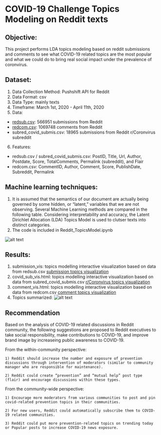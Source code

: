 # COVID-19 Challenge Topics Modeling on Reddit texts

## Objective: 

This project performs LDA topics modeling based on reddit submissions and comments to see what COVID-19 related topics are the most popular and what we could do to bring real social impact under the prevalence of coronvirus. 


## Dataset: 
1. Data Collection Method: Pushshift API for Reddit
2. Data Format: csv
3. Data Type: mainly texts 
4. Timeframe: March 1st, 2020 - April 11th, 2020
5. Data: 
  - [redsub.csv](https://drive.google.com/drive/folders/1xnHpzweXw1APN3v_kOZHX9CyAS1tt5zs?usp=sharing): 566951 submissions from Reddit 
  - [redcom.csv](https://drive.google.com/drive/folders/1xnHpzweXw1APN3v_kOZHX9CyAS1tt5zs?usp=sharing): 1069748 comments from Reddit
  - subred_covid_submis.csv: 18965 submissions from Reddit r/Coronvirus subreddit
6. Features:
  - redsub.csv / subred_covid_submis.csv: PostID, Title, Url, Author, Postdate, Score, TotalComments, Permalink (subreddit), and Flair
  - redcom.csv: CommentID, Author, Comment, Score, PublishDate, Subreddit, Permalink

## Machine learning techniques: 
1. It is assumed that the semantics of our document are actually being governed by some hidden, or “latent,” variables that we are not observing. Several Machine Learning methods are compared in the following table. Considering interpretability and accuracy, the Latent Dirichlet Allocation (LDA) Topics Model is used to clutser texts into distinct categories.
2. The code is included in Reddit_TopicsModel.ipynb

![alt text](https://github.com/Freiheit77/COVID-19-Topics-Model/blob/master/ML%20comparison%20for%20topics%20modeling.png)

## Results: 
1. submission_vis: topics modelling interactive visualization based on data from redsub.csv
[submission topics visualization](https://freiheit77.github.io/COVID-19-Topics-Model/submission_vis.html)
2. covid_sub_vis.html: topics modelling interactive visualization based on data from subred_covid_submis.csv
[r/Coronvirus topics visualization](https://freiheit77.github.io/COVID-19-Topics-Model/covid_sub_vis.html)
3. comment_vis.html: topics modelling interactive visualization based on data from redcom.csv
[comment topics visualization](https://freiheit77.github.io/COVID-19-Topics-Modelling/comment_vis.html)
4. Topics summarized: 
![alt text](https://github.com/Freiheit77/COVID-19-Topics-Model/blob/master/Screenshot%202020-04-15%20at%2012.53.52%20AM.png)

## Recommendation 
Based on the analysis of COVID-19 related discussions in Reddit community, the following suggestions are proposed to Reddit executives to take social responsibility, make contributions to COVID-19, and improve brand image by increaseing public awareness to COVID-19.

From the within-community perspective: 

    1) Reddit should increase the number and exposure of prevention discussions through intervention of moderators (similar to community manager who are responsible for maintenance).
    
    2) Reddit could create “prevention” and “mutual help” post type (flair) and encourage discussions within these types. 

From the community-wide perspective:

    1) Encourage more moderators from various communities to post and pin covid-related prevention topics in their communities.
    
    2) For new users, Reddit could automatically subscribe them to COVID-19 related communities. 
    
    3) Reddit could put more prevention-related topics on trending today or Popular posts to increase COVID-19 news exposure.

